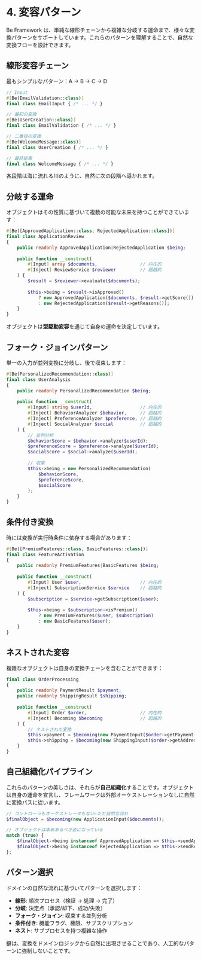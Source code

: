 # 4. 変容パターン

Be Framework は、単純な線形チェーンから複雑な分岐する運命まで、様々な変換パターンをサポートしています。これらのパターンを理解することで、自然な変換フローを設計できます。

## 線形変容チェーン

最もシンプルなパターン：A → B → C → D

```php
// Input
#[Be(EmailValidation::class)]
final class EmailInput { /* ... */ }

// 最初の変換
#[Be(UserCreation::class)]
final class EmailValidation { /* ... */ }

// 二番目の変換  
#[Be(WelcomeMessage::class)]
final class UserCreation { /* ... */ }

// 最終結果
final class WelcomeMessage { /* ... */ }
```

各段階は海に流れる川のように、自然に次の段階へ導かれます。

## 分岐する運命

オブジェクトはその性質に基づいて複数の可能な未来を持つことができています：

```php
#[Be([ApprovedApplication::class, RejectedApplication::class])]
final class ApplicationReview
{
    public readonly ApprovedApplication|RejectedApplication $being;
    
    public function __construct(
        #[Input] array $documents,                // 内在的
        #[Inject] ReviewService $reviewer         // 超越的
    ) {
        $result = $reviewer->evaluate($documents);
        
        $this->being = $result->isApproved()
            ? new ApprovedApplication($documents, $result->getScore())
            : new RejectedApplication($result->getReasons());
    }
}
```

オブジェクトは**型駆動変容**を通じて自身の運命を決定しています。

## フォーク・ジョインパターン

単一の入力が並列変換に分岐し、後で収束します：

```php
#[Be(PersonalizedRecommendation::class)]
final class UserAnalysis
{
    public readonly PersonalizedRecommendation $being;
    
    public function __construct(
        #[Input] string $userId,                  // 内在的
        #[Inject] BehaviorAnalyzer $behavior,     // 超越的
        #[Inject] PreferenceAnalyzer $preference, // 超越的
        #[Inject] SocialAnalyzer $social          // 超越的
    ) {
        // 並列分析
        $behaviorScore = $behavior->analyze($userId);
        $preferenceScore = $preference->analyze($userId);
        $socialScore = $social->analyze($userId);
        
        // 収束
        $this->being = new PersonalizedRecommendation(
            $behaviorScore,
            $preferenceScore, 
            $socialScore
        );
    }
}
```

## 条件付き変換

時には変換が実行時条件に依存する場合があります：

```php
#[Be([PremiumFeatures::class, BasicFeatures::class])]
final class FeatureActivation
{
    public readonly PremiumFeatures|BasicFeatures $being;
    
    public function __construct(
        #[Input] User $user,                      // 内在的
        #[Inject] SubscriptionService $service    // 超越的
    ) {
        $subscription = $service->getSubscription($user);
        
        $this->being = $subscription->isPremium()
            ? new PremiumFeatures($user, $subscription)
            : new BasicFeatures($user);
    }
}
```

## ネストされた変容

複雑なオブジェクトは自身の変換チェーンを含むことができます：

```php
final class OrderProcessing
{
    public readonly PaymentResult $payment;
    public readonly ShippingResult $shipping;
    
    public function __construct(
        #[Input] Order $order,                    // 内在的
        #[Inject] Becoming $becoming              // 超越的
    ) {
        // ネストされた変換
        $this->payment = $becoming(new PaymentInput($order->getPayment()));
        $this->shipping = $becoming(new ShippingInput($order->getAddress()));
    }
}
```

## 自己組織化パイプライン

これらのパターンの美しさは、それらが**自己組織化**することです。オブジェクトは自身の運命を宣言し、フレームワークは外部オーケストレーションなしに自然に変換パスに従います。

```php
// コントローラもオーケストレータもない—ただ自然な流れ
$finalObject = $becoming(new ApplicationInput($documents));

// オブジェクトは本来あるべき姿になっている
match (true) {
    $finalObject->being instanceof ApprovedApplication => $this->sendApprovalEmail($finalObject->being),
    $finalObject->being instanceof RejectedApplication => $this->sendRejectionEmail($finalObject->being),
};
```

## パターン選択

ドメインの自然な流れに基づいてパターンを選択します：

- **線形**: 順次プロセス（検証 → 処理 → 完了）
- **分岐**: 決定点（承認/却下、成功/失敗）
- **フォーク・ジョイン**: 収束する並列分析
- **条件付き**: 機能フラグ、権限、サブスクリプション
- **ネスト**: サブプロセスを持つ複雑な操作

鍵は、変換をドメインロジックから自然に出現させることであり、人工的なパターンに強制しないことです。